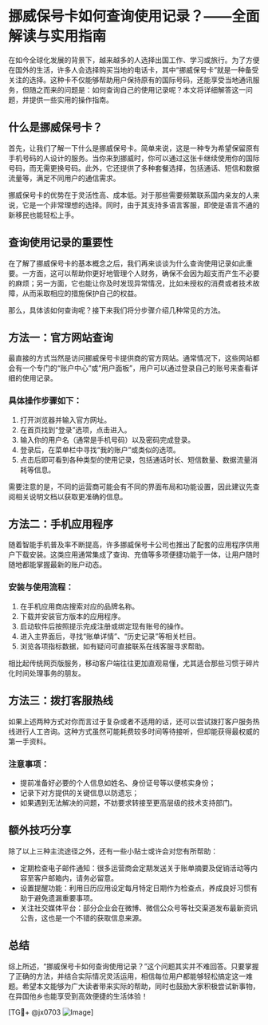 # 挪威保号卡如何查询使用记录？——全面解读与实用指南

在如今全球化发展的背景下，越来越多的人选择出国工作、学习或旅行。为了方便在国外的生活，许多人会选择购买当地的电话卡，其中“挪威保号卡”就是一种备受关注的选择。这种卡不仅能够帮助用户保持原有的国际号码，还能享受当地通讯服务，但随之而来的问题是：如何查询自己的使用记录呢？本文将详细解答这一问题，并提供一些实用的操作指南。

## 什么是挪威保号卡？

首先，让我们了解一下什么是挪威保号卡。简单来说，这是一种专为希望保留原有手机号码的人设计的服务。当你来到挪威时，你可以通过这张卡继续使用你的国际号码，而无需更换号码。此外，它还提供了多种套餐选择，包括通话、短信和数据流量等，满足不同用户的通信需求。

挪威保号卡的优势在于灵活性高、成本低。对于那些需要频繁联系国内亲友的人来说，它是一个非常理想的选择。同时，由于其支持多语言客服，即使是语言不通的新移民也能轻松上手。

## 查询使用记录的重要性

在了解了挪威保号卡的基本概念之后，我们再来谈谈为什么查询使用记录如此重要。一方面，这可以帮助你更好地管理个人财务，确保不会因为超支而产生不必要的麻烦；另一方面，它也能让你及时发现异常情况，比如未授权的消费或者技术故障，从而采取相应的措施保护自己的权益。

那么，具体该如何查询呢？接下来我们将分步骤介绍几种常见的方法。

## 方法一：官方网站查询

最直接的方式当然是访问挪威保号卡提供商的官方网站。通常情况下，这些网站都会有一个专门的“账户中心”或“用户面板”，用户可以通过登录自己的账号来查看详细的使用记录。

### 具体操作步骤如下：

1. 打开浏览器并输入官方网址。
2. 在首页找到“登录”选项，点击进入。
3. 输入你的用户名（通常是手机号码）以及密码完成登录。
4. 登录后，在菜单栏中寻找“我的账户”或类似的选项。
5. 点击后即可看到各种类型的使用记录，包括通话时长、短信数量、数据流量消耗等信息。

需要注意的是，不同的运营商可能会有不同的界面布局和功能设置，因此建议先查阅相关说明文档以获取更准确的信息。

## 方法二：手机应用程序

随着智能手机普及率不断提高，许多挪威保号卡公司也推出了配套的应用程序供用户下载安装。这类应用通常集成了查询、充值等多项便捷功能于一体，让用户随时随地都能掌握最新的账户动态。

### 安装与使用流程：

1. 在手机应用商店搜索对应的品牌名称。
2. 下载并安装官方版本的应用程序。
3. 启动软件后按照提示完成注册或绑定现有账号的操作。
4. 进入主界面后，寻找“账单详情”、“历史记录”等相关栏目。
5. 浏览各项指标数据，如有疑问可直接联系在线客服寻求帮助。

相比起传统网页版服务，移动客户端往往更加直观易懂，尤其适合那些习惯于碎片化时间处理事务的朋友。

## 方法三：拨打客服热线

如果上述两种方式对你而言过于复杂或者不适用的话，还可以尝试拨打客户服务热线进行人工咨询。这种方式虽然可能耗费较多时间等待接听，但却能获得最权威的第一手资料。

### 注意事项：

- 提前准备好必要的个人信息如姓名、身份证号等以便核实身份；
- 记录下对方提供的关键信息以防遗忘；
- 如果遇到无法解决的问题，不妨要求转接至更高层级的技术支持部门。

## 额外技巧分享

除了以上三种主流途径之外，还有一些小贴士或许会对您有所帮助：

- 定期检查电子邮件通知：很多运营商会定期发送关于账单摘要及促销活动等内容至客户邮箱内，请务必留意。
- 设置提醒功能：利用日历应用设定每月特定日期作为检查点，养成良好习惯有助于避免遗漏重要事项。
- 关注社交媒体平台：部分企业会在微博、微信公众号等社交渠道发布最新资讯公告，这也是一个不错的获取信息来源。

## 总结

综上所述，“挪威保号卡如何查询使用记录？”这个问题其实并不难回答。只要掌握了正确的方法，并结合实际情况灵活运用，相信每位用户都能够轻松搞定这一难题。希望本文能够为广大读者带来实际的帮助，同时也鼓励大家积极尝试新事物，在异国他乡也能享受到高效便捷的生活体验！

[TG💪+ @jx0703 ![Image](https://github.com/user-attachments/assets/dbca1d08-cadb-493c-b0ec-ad6f7a83f270)]